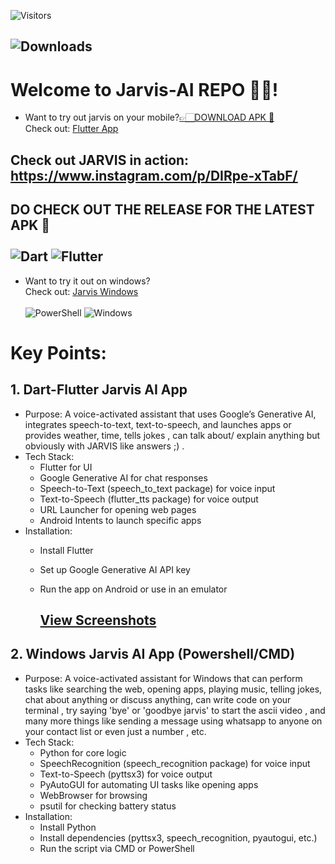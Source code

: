 ![Visitors](https://visitor-badge.laobi.icu/badge?page_id=Aryan-0001.Jarvis-AI)

## ![Downloads](https://img.shields.io/github/Aryan-0001/Jarvis-AI/releases/download/jarvis_v1.3.0/total?label=Downloads&color=brightgreen)

# Welcome to Jarvis-AI REPO 👋🏻!
- Want to try out jarvis on your mobile?[👉🏻DOWNLOAD APK 🤖](https://github.com/Aryan-0001/Jarvis-AI/releases/download/jarvis_v1.3.0/app-release.apk)<br> Check out: [Flutter App](https://github.com/Aryan-0001/Jarvis-AI/tree/main/JarvisAppFlutter)
## Check out JARVIS in action: https://www.instagram.com/p/DIRpe-xTabF/
  ## DO CHECK OUT THE RELEASE FOR THE LATEST  APK 👀 <br/> <br> ![Dart](https://img.shields.io/badge/Dart-%230175C1.svg?style=for-the-badge&logo=dart&logoColor=white) ![Flutter](https://img.shields.io/badge/Flutter-%23025687.svg?style=for-the-badge&logo=flutter&logoColor=white)
- Want to try it out on windows? <br> Check out: [Jarvis Windows](https://github.com/Aryan-0001/Jarvis-AI/tree/main/JarvisWindows) <br/> <br> ![PowerShell](https://img.shields.io/badge/PowerShell-%235391FE.svg?style=for-the-badge&logo=powershell&logoColor=white) ![Windows](https://img.shields.io/badge/Windows-%23121011.svg?style=for-the-badge&logo=windows&logoColor=white)

# Key Points:
## 1. Dart-Flutter Jarvis AI App
- Purpose: A voice-activated assistant that uses Google’s Generative AI, integrates speech-to-text, text-to-speech, and launches apps or provides weather, time, tells jokes , can talk about/ explain anything but obviously with JARVIS like answers ;) .
- Tech Stack:
    - Flutter for UI
    - Google Generative AI for chat responses
    - Speech-to-Text (speech_to_text package) for voice input
    - Text-to-Speech (flutter_tts package) for voice output
    - URL Launcher for opening web pages
    - Android Intents to launch specific apps
- Installation:
   - Install Flutter
   - Set up Google Generative AI API key
   - Run the app on Android or use in an emulator
 

     ## [View Screenshots](https://github.com/Aryan-0001/Jarvis-AI/tree/main/JarvisAppFlutter/Images)

## 2. Windows Jarvis AI App (Powershell/CMD)
- Purpose: A voice-activated assistant for Windows that can perform tasks like searching the web, opening apps, playing music, telling jokes, chat about anything or discuss anything, can write code on your terminal , try saying 'bye' or 'goodbye jarvis' to start the ascii video , and many more things like sending a message using whatsapp to anyone on your contact list or even just a number , etc.
- Tech Stack:
  - Python for core logic
  - SpeechRecognition (speech_recognition package) for voice input
  - Text-to-Speech (pyttsx3) for voice output
  - PyAutoGUI for automating UI tasks like opening apps
  - WebBrowser for browsing
  - psutil for checking battery status
- Installation:
    - Install Python
    - Install dependencies (pyttsx3, speech_recognition, pyautogui, etc.)
    - Run the script via CMD or PowerShell
